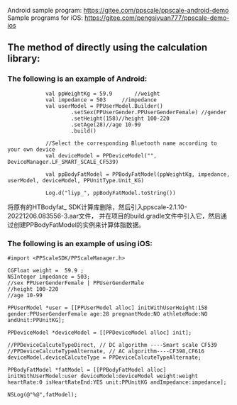 

Android sample program:
https://gitee.com/ppscale/ppscale-android-demo
Sample programs for iOS:
https://gitee.com/pengsiyuan777/ppscale-demo-ios

## The method of directly using the calculation library:

### The following is an example of Android:


                val ppWeightKg = 59.9       //weight
                val impedance = 503     //impedance
                val userModel = PPUserModel.Builder()
                        .setSex(PPUserGender.PPUserGenderFemale) //gender
                        .setHeight(158)//height 100-220
                        .setAge(28)//age 10-99
                        .build()

                //Select the corresponding Bluetooth name according to your own device
                val deviceModel = PPDeviceModel("", DeviceManager.LF_SMART_SCALE_CF539)

                val ppBodyFatModel = PPBodyFatModel(ppWeightKg, impedance, userModel, deviceModel, PPUnitType.Unit_KG)

                Log.d("liyp_", ppBodyFatModel.toString())


将原有的HTBodyfat_ SDK计算库删除，然后引入ppscale-2.1.10-20221206.083556-3.aar文件，
并在项目的build.gradle文件中引入它，然后通过创建PPBodyFatModel的实例来计算体脂数据。

### The following is an example of using iOS:

    #import <PPScaleSDK/PPScaleManager.h>
    
    CGFloat weight =  59.9 ;
    NSInteger impedance = 503;
    //sex PPUserGenderFemale | PPUserGenderMale
    //height 100-220
    //age 10-99

    PPUserModel *user = [[PPUserModel alloc] initWithUserHeight:158 gender:PPUserGenderFemale age:28 pregnantMode:NO athleteMode:NO andUnit:PPUnitKG];

    PPDeviceModel *deviceModel = [[PPDeviceModel alloc] init];

    //PPDeviceCalcuteTypeDirect, // DC algorithm ----Smart scale CF539
    //PPDeviceCalcuteTypeAlternate, // AC algorithm----CF398,CF616
    deviceModel.deviceCalcuteType = PPDeviceCalcuteTypeAlternate;
   
    PPBodyFatModel *fatModel = [[PPBodyFatModel alloc] initWithUserModel:user deviceModel:deviceModel weight:weight heartRate:0 isHeartRateEnd:YES unit:PPUnitKG andImpedance:impedance];

    NSLog(@"%@",fatModel);






